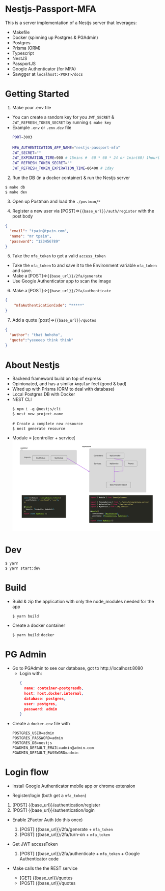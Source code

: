 # Nestjs-Passport-MFA

This is a server implementation of a Nestjs server that leverages:
  - Makefile
  - Docker (spinning up Postgres & PGAdmin)
  - Postgres
  - Prisma (ORM)
  - Typescript
  - NestJS
  - PassportJS
  - Google Authenticator (for MFA)
  - Sawgger at `localhost:<PORT>/docs`


# Getting Started
1. Make your .env file
  - You can create a random key for you `JWT_SECRET` & `JWT_REFRESH_TOKEN_SECRET` by running `$ make key`
  - Example `.env` or `.env.dev` file
    ```bash
    PORT=3003

    MFA_AUTHENTICATION_APP_NAME="nestjs-passport-mfa"
    JWT_SECRET=""
    JWT_EXPIRATION_TIME=900 # 15mins #  60 * 60 * 24 or 1min(60) 1hour(3600) 1 day(86400)
    JWT_REFRESH_TOKEN_SECRET=""
    JWT_REFRESH_TOKEN_EXPIRATION_TIME=86400 # 1day
    ```

2. Run the DB (in a docker container) & run the Nestjs server
  ```shell
  $ make db
  $ make dev
  ```
3. Open up Postman and load the `./postman/*` 

4. Register a new user via [POST]=>`{{base_url}}/auth/register` with the post body
  ```json
  {
    "email": "tpain@tpain.com",
    "name": "mr tpain",
    "password": "123456789"
  }
  ```
5. Take the `mfa_token` to get a valid `access_token`
  - Take the `mfa_token` to and save it to the Environment variable `mfa_token` and save. 
  - Make a [POST]=>`{{base_url}}/2fa/generate`
  - Use Google Authenticator app to scan the image
6. Make a [POST]=>`{{base_url}}/2fa/authenticate`
  ```json
  {
      "mfaAuthenticationCode": "*****"
  }
  ```
7. Add a quote [post]=>`{{base_url}}/quotes`
  ```json
  {
    "author": "that hohoho",
    "quote":"yeeeeep think think"
  }
  ```




# About Nestjs
- Backend frameword build on top of express
- Opinionated, and has a similar `Angular` feel (good & bad)
- Wired up with Prisma (ORM to deal with database)
- Local Postgres DB with Docker
- NEST CLI
    ```shell
    $ npm i -g @nestjs/cli
    $ nest new project-name
    
    # Create a complete new resource
    $ nest generate resource
    ```
- Module = [controller + service]
  ![nest overview](assets/Nestjs.jpg)





# Dev
```shell
$ yarn 
$ yarn start:dev
```

# Build
- Build & zip the application with only the node_modules needed for the app
  ```shell
  $ yarn build
  ```
- Create a docker container
  ```shell
  $ yarn build:docker
  ```


# PG Admin
- Go to PGAdmin to see our database, got to http://localhost:8080
  - Login with:
    ```json
    {
      name: container-postgresdb,
      host: host.docker.internal,
      database: postgres,
      user: postgres,
      password: admin
    }
    ```
- Create a `docker.env` file with
  ```shell
  POSTGRES_USER=admin
  POSTGRES_PASSWORD=admin
  POSTGRES_DB=nestjs
  PGADMIN_DEFAULT_EMAIL=admin@admin.com
  PGADMIN_DEFAULT_PASSWORD=admin
  ```



# Login flow
- Install Google Authenticator mobile app or chrome extension

- Register/login (both get a `mfa_token`)
1. [POST] {{base_url}}/authentication/register
2. [POST] {{base_url}}/authentication/login

- Enable 2Factor Auth (do this once)
  1. [POST] {{base_url}}/2fa/generate + `mfa_token`
  2. [POST] {{base_url}}/2fa/turn-on + `mfa_token`

- Get JWT accessToken
  1. [POST] {{base_url}}/2fa/authenticate + `mfa_token` + Google Authenticator code

- Make calls the the REST service
  - [GET] {{base_url}}/quotes
  - [POST] {{base_url}}/quotes











